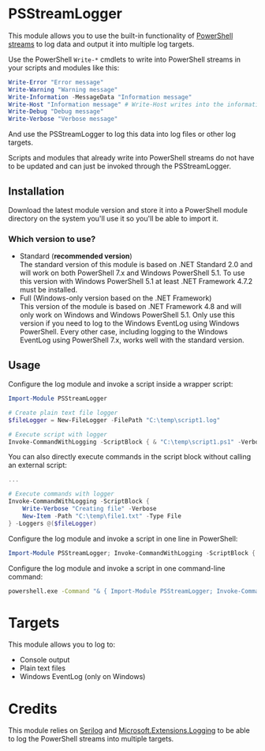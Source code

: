 # PSStreamLogger

This module allows you to use the built-in functionality of [PowerShell streams](https://docs.microsoft.com/en-us/powershell/module/microsoft.powershell.core/about/about_output_streams) to log data and output it into multiple log targets.

Use the PowerShell `Write-*` cmdlets to write into PowerShell streams in your scripts and modules like this:

```powershell
Write-Error "Error message"
Write-Warning "Warning message"
Write-Information -MessageData "Information message"
Write-Host "Information message" # Write-Host writes into the information stream
Write-Debug "Debug message"
Write-Verbose "Verbose message"
```

And use the PSStreamLogger to log this data into log files or other log targets.

Scripts and modules that already write into PowerShell streams do not have to be updated and can just be invoked through the PSStreamLogger.

## Installation

Download the latest module version and store it into a PowerShell module directory on the system you'll use it so you'll be able to import it.

### Which version to use?

* Standard (**recommended version**)  
The standard version of this module is based on .NET Standard 2.0 and will work on both PowerShell 7.x and Windows PowerShell 5.1. To use this version with Windows PowerShell 5.1 at least .NET Framework 4.7.2 must be installed.
* Full (Windows-only version based on the .NET Framework)  
This version of the module is based on .NET Framework 4.8 and will only work on Windows and Windows PowerShell 5.1. Only use this version if you need to log to the Windows EventLog using Windows PowerShell. Every other case, including logging to the Windows EventLog using PowerShell 7.x, works well with the standard version.

## Usage

Configure the log module and invoke a script inside a wrapper script:

```powershell
Import-Module PSStreamLogger

# Create plain text file logger
$fileLogger = New-FileLogger -FilePath "C:\temp\script1.log"

# Execute script with logger
Invoke-CommandWithLogging -ScriptBlock { & "C:\temp\script1.ps1" -Verbose -InformationAction Continue } -Loggers @($fileLogger)
```

You can also directly execute commands in the script block without calling an external script:

```powershell
...

# Execute commands with logger
Invoke-CommandWithLogging -ScriptBlock {
    Write-Verbose "Creating file" -Verbose
    New-Item -Path "C:\temp\file1.txt" -Type File
} -Loggers @($fileLogger)
```

Configure the log module and invoke a script in one line in PowerShell:

```powershell
Import-Module PSStreamLogger; Invoke-CommandWithLogging -ScriptBlock { & 'C:\temp\script1.ps1' -Verbose -InformationAction Continue } -Loggers @(New-FileLogger -FilePath 'C:\temp\script1.log')
```

Configure the log module and invoke a script in one command-line command:

```bash
powershell.exe -Command "& { Import-Module PSStreamLogger; Invoke-CommandWithLogging -ScriptBlock { & 'C:\temp\script1.ps1' -Verbose -InformationAction Continue } -Loggers @(New-FileLogger -FilePath 'C:\temp\script1.log') }"
```

# Targets

This module allows you to log to:

* Console output
* Plain text files
* Windows EventLog (only on Windows)

# Credits

This module relies on [Serilog](https://www.serilog.net) and [Microsoft.Extensions.Logging](https://github.com/aspnet/Logging) to be able to log the PowerShell streams into multiple targets.

